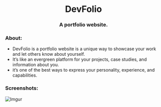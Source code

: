 <div align="center">
<h1>DevFolio</h1>


### A portfolio website.

</div>
<h3>About:</h3>
<ul>
    <li>DevFolio is a portfolio website is a unique way to showcase your work and let others know about yourself. </li>
    <li>It’s like an evergreen platform for your projects, case studies, and information about you.</li>
     <li>    it’s one of the best ways to express your personality, experience, and capabilities.</li>
</ul>
    


<h3>Screenshots:</h3>

![Imgur](https://i.imgur.com/GEcXNhH.jpg)
